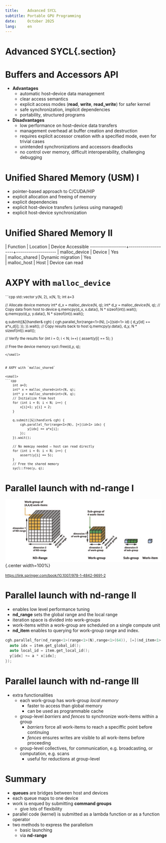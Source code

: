```yaml
---
title:    Advanced SYCL
subtitle: Portable GPU Programming
date:     October 2025
lang:     en
---
```


# Advanced SYCL{.section}

# Buffers and Accessors API 
- **Advantages**
    - automatic host–device data management
    - clear access semantics
    - explicit access modes (**read**, **write**, **read_write**) for safer kernel
    - safe synchronization, implicit dependencies
    - portability, structured programs
- **Disadvantages**
    - low performance on host–device data transfers
    - management overhead at buffer creation and destruction
    - requires explicit accessor creation with a specified mode, even for trivial cases
    - unintended synchronizations and accessors deadlocks
    - no control over memory, difficult interoperability, challenging debugging
  
# Unified Shared Memory (USM) I

- pointer-based approach to C/CUDA/HIP
- explicit allocation and  freeing of memory
- explicit dependencies
- explicit host-device transfers (unless using managed)
- explicit host-device synchronization 

# Unified Shared Memory II

| Function        | Location	         | Device Accessible
------------------+--------------------+--------------------
| malloc_device	  | Device 	           | Yes                 
| malloc_shared	  | Dynamic migration  | Yes                 
| malloc_host	    | Host  	           | Device can read     

# AXPY with `malloc_device`  

<small>
```cpp
  std::vector<int> y(N, 2), x(N, 1);
  int a=3

  // Allocate device memory
  int* d_x = malloc_device<int>(N, q); 
  int* d_y = malloc_device<int>(N, q); 
  // Copy data from host to device
  q.memcpy(d_x, x.data(), N * sizeof(int)).wait(); 
  q.memcpy(d_y, y.data(), N * sizeof(int)).wait(); 

  q.submit([&](handler& cgh) {
    cgh.parallel_for(range<1>(N), [=](sid<1> id) {
      d_y[id] += a*x_d[i];
    });
  }).wait();
  // Copy results back to host
  q.memcpy(y.data(), d_y, N * sizeof(int)).wait();
  
  // Verify the results
  for (int i = 0; i < N; i++) {
    assert(y[i] == 5);
  }

  // Free the device memory
  sycl::free(d_y, q);
```
</small>


# AXPY with `malloc_shared`

<small>
```cpp
    int a=3;
    int* x = malloc_shared<int>(N, q);
    int* y = malloc_shared<int>(N, q);
    // Initialize from host
    for (int i = 0; i < N; i++) {
        x[i]=1; y[i] = 2; 
    }

    q.submit([&](handler& cgh) {
        cgh.parallel_for(range<1>(N), [=](id<1> idx) {
            y[idx] += a*x[i];
        });
    }).wait();

    // No memcpy needed — host can read directly
    for (int i = 0; i < N; i++) {
        assert(y[i] == 5);
    }
    // Free the shared memory
    sycl::free(y, q);
```
</small>


# Parallel launch with **nd-range** I

![](img/ndrange.jpg){.center width=100%}

<small>https://link.springer.com/book/10.1007/978-1-4842-9691-2</small>

# Parallel launch with **nd-range** II

 - enables low level performance tuning 
 - **nd_range** sets the global range and the local range 
 - iteration space is divided into work-groups
 - work-items within a work-group are scheduled on a single compute unit
 - **nd_item** enables to querying for work-group range and index.

```cpp
cgh.parallel_for(nd_range<1>(range<1>(N),range<1>(64)), [=](nd_item<1> item){
  auto idx = item.get_global_id();
  auto local_id = item.get_local_id();
  y[idx] += a * x[idx];
});
```

# Parallel launch with **nd-range** III
 - extra functionalities
    - each work-group has work-group *local memory*
        - faster to access than global memory
        - can be used as programmable cache
    - group-level *barriers* and *fences* to synchronize work-items within a group
        - *barriers* force all work-items to reach a speciffic point before continuing
        - *fences* ensures writes are visible to all work-items before proceeding
    - group-level collectives, for communication, e.g. broadcasting, or computation, e.g. scans
        - useful for reductions at group-level
 
# Summary

 - **queues** are bridges between host and devices
 - each queue maps to one device
 - work is enqued by submitting **command groups**
    - give lots of flexibility
 - parallel code (kernel)  is submitted as a lambda function or as a function operator
 - two methods to express the parallelism
    - basic launching
    - via **nd-range**
